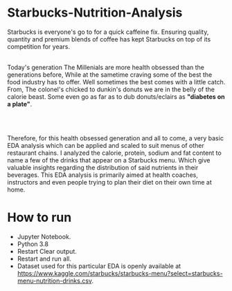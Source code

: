 # **Starbucks-Nutrition-Analysis**

Starbucks is everyone's go to for a quick caffeine fix. Ensuring quality, quantity and premium blends of coffee has kept Starbucks on top of its competition for years.
<br>
<br>

Today's generation The Millenials are more health obsessed than the generations before, While at the sametime craving some of the best the food industry has to offer. Well sometimes the best comes with a little catch. From, The colonel's chicked to dunkin's donuts we are in the belly of the calorie beast. Some even go as far as to dub donuts/eclairs as **"diabetes on a plate"**.

<br>
<br>

Therefore, for this health obsessed generation and all to come, a very basic EDA analysis which can be applied and scaled to suit menus of other restaurant chains. I analyzed the calorie, protein, sodium and fat content to name a few of the drinks that appear on a Starbucks menu. Which give valuable insights regarding the distribution of said nutrients in their beverages. This EDA analysis is primarily aimed at health coaches, instructors and even people trying to plan their diet on their own time at home.


# **How to run**

- Jupyter Notebook.
- Python 3.8
- Restart Clear output.
- Restart and run all.
- Dataset used for this particular EDA is openly available at <https://www.kaggle.com/starbucks/starbucks-menu?select=starbucks-menu-nutrition-drinks.csv>.